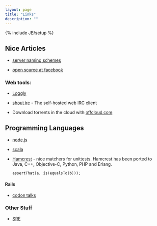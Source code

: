 ```yaml
---
layout: page
title: "Links"
description: ""
---
```

{% include JB/setup %}

## Nice Articles

* [server naming schemes](https://mnx.io/blog/a-proper-server-naming-scheme/)

* [open source at facebook](https://code.facebook.com/posts/463284987129903/oscon-2015-how-facebook-open-sources-at-scale/)




### Web tools:

* [Loggly](http://loggly.com)

* [shout irc](http://shout-irc.com/) - The self-hosted web IRC client

* Download torrents in the cloud with [offcloud.com](https://offcloud.com/)


## Programming Languages

* [node.js](https://www.youtube.com/watch?v=czmulJ9NBP0)

* [scala](https://www.youtube.com/watch?v=DzFt0YkZo8M)

* [Hamcrest](https://code.google.com/p/hamcrest/) - nice matchers for unittests.
   Hamcrest has been ported to Java, C++, Objective-C, Python, PHP and Erlang.

  ``` assertThat(a, is(equalsTo(b))); ``` 



#### Rails 

* [codon talks](http://codon.com/talks)




### Other Stuff

* [SRE](http://blog.marc-seeger.de/2015/05/01/sre-interviews-in-silicon-valley/)

